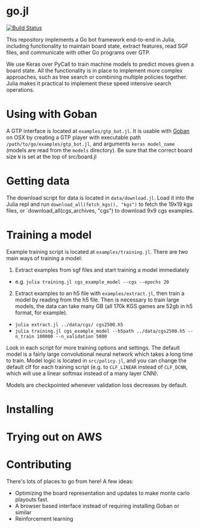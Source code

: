 # go.jl

[![Build Status](https://travis-ci.org/dmrd/go.jl.svg?branch=master)](https://travis-ci.org/dmrd/go.jl)

This repository implements a Go bot framework end-to-end in Julia, including
functionality to maintain board state, extract features, read SGF files, and
communicate with other Go programs over GTP.

We use Keras over PyCall to train machine models to predict moves given a board state.  All the functionality is in place to implement more complex approaches, such as tree search or combining multiple policies together. Julia makes it practical to implement these speed intensive search operations.

# Using with Goban
A GTP interface is located at `examples/gtp_bot.jl`.  It is usable with [Goban](http://www.sente.ch/software/goban3/) on OSX by creating a GTP player with executable path `/path/to/go/examples/gtp_bot.jl`, and arguments `keras model_name` (models are read from the `models` directory).  Be sure that the correct board size `N` is set at the top of src/board.jl

# Getting data
The download script for data is located in `data/download.jl`.  Load it into the Julia repl and run `download_all(fetch_kgs(), "kgs")` to fetch the 19x19 kgs files, or `download_all(cgs_archives, "cgs") to download 9x9 cgs examples.

# Training a model
Example training script is located at `examples/training.jl`.  There are two main ways of training a model:

1. Extract examples from sgf files and start training a model immediately
  - e.g. `julia training.jl cgs_example_model --cgs --epochs 20`
2. Extract examples to an h5 file with `examples/extract.jl`, then train a model by reading from the h5 file.  Then is necessary to train large models, the data can take many GB (all 170k KGS games are 52gb in h5 format, for example).
  - `julia extract.jl ../data/cgs/ cgs2500.h5`
  - `julia training.jl cgs_example_model --h5path ../data/cgs2500.h5 --n_train 100000 --n_validation 5000`

Look in each script for more training options and settings.  The default model is a fairly large convolutional neural network which takes a long time to train. Model logic is located in `src/policy.jl`, and you can change the default clf for each training script (e.g. to `CLF_LINEAR` instead of `CLF_DCNN`, which will use a linear softmax instead of a many layer CNN).

Models are checkpointed whenever validation loss decreases by default.

# Installing


# Trying out on AWS


# Contributing

There's lots of places to go from here!  A few ideas:

- Optimizing the board representation and updates to make monte carlo playouts fast.
- A browser based interface instead of requiring installing Goban or similar
- Reinforcement learning